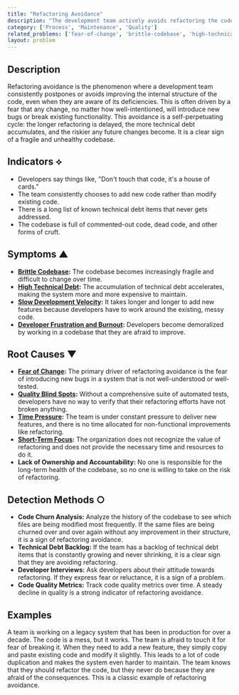 ```yaml
---
title: "Refactoring Avoidance"
description: "The development team actively avoids refactoring the codebase, even when they acknowledge it's necessary, due to fear of introducing new bugs."
category: ['Process', 'Maintenance', 'Quality']
related_problems: ['fear-of-change', 'brittle-codebase', 'high-technical-debt']
layout: problem
---
```


## Description
Refactoring avoidance is the phenomenon where a development team consistently postpones or avoids improving the internal structure of the code, even when they are aware of its deficiencies. This is often driven by a fear that any change, no matter how well-intentioned, will introduce new bugs or break existing functionality. This avoidance is a self-perpetuating cycle: the longer refactoring is delayed, the more technical debt accumulates, and the riskier any future changes become. It is a clear sign of a fragile and unhealthy codebase.

## Indicators ⟡
- Developers say things like, "Don't touch that code, it's a house of cards."
- The team consistently chooses to add new code rather than modify existing code.
- There is a long list of known technical debt items that never gets addressed.
- The codebase is full of commented-out code, dead code, and other forms of cruft.

## Symptoms ▲
- **[Brittle Codebase](brittle-codebase.md):** The codebase becomes increasingly fragile and difficult to change over time.
- **[High Technical Debt](high-technical-debt.md):** The accumulation of technical debt accelerates, making the system more and more expensive to maintain.
- **[Slow Development Velocity](slow-development-velocity.md):** It takes longer and longer to add new features because developers have to work around the existing, messy code.
- **[Developer Frustration and Burnout](developer-frustration-and-burnout.md):** Developers become demoralized by working in a codebase that they are afraid to improve.

## Root Causes ▼
- **[Fear of Change](fear-of-change.md):** The primary driver of refactoring avoidance is the fear of introducing new bugs in a system that is not well-understood or well-tested.
- **[Quality Blind Spots](quality-blind-spots.md):** Without a comprehensive suite of automated tests, developers have no way to verify that their refactoring efforts have not broken anything.
- **[Time Pressure](time-pressure.md):** The team is under constant pressure to deliver new features, and there is no time allocated for non-functional improvements like refactoring.
- **[Short-Term Focus](short-term-focus.md):** The organization does not recognize the value of refactoring and does not provide the necessary time and resources to do it.
- **Lack of Ownership and Accountability:** No one is responsible for the long-term health of the codebase, so no one is willing to take on the risk of refactoring.

## Detection Methods ○
- **Code Churn Analysis:** Analyze the history of the codebase to see which files are being modified most frequently. If the same files are being churned over and over again without any improvement in their structure, it is a sign of refactoring avoidance.
- **Technical Debt Backlog:** If the team has a backlog of technical debt items that is constantly growing and never shrinking, it is a clear sign that they are avoiding refactoring.
- **Developer Interviews:** Ask developers about their attitude towards refactoring. If they express fear or reluctance, it is a sign of a problem.
- **Code Quality Metrics:** Track code quality metrics over time. A steady decline in quality is a strong indicator of refactoring avoidance.

## Examples
A team is working on a legacy system that has been in production for over a decade. The code is a mess, but it works. The team is afraid to touch it for fear of breaking it. When they need to add a new feature, they simply copy and paste existing code and modify it slightly. This leads to a lot of code duplication and makes the system even harder to maintain. The team knows that they should refactor the code, but they never do because they are afraid of the consequences. This is a classic example of refactoring avoidance.
